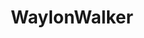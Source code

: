 ---
title: WaylonWalker
github: https://github.com/WaylonWalker
mode: dark
transition: 3s
archetype:
  - Little Bit of Everything
---